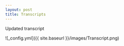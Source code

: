 ```yaml
---
layout: post
title: Transcripts
---
```

Updated transcript

![_config.yml]({{ site.baseurl }}/images/Transcript.png)
